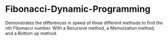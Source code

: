 # Fibonacci-Dynamic-Programming
Demonstrates the differences in speed of three different methods to find the nth Fibonacci number. With a Recursive method, a Memoization method, and a Bottom up method.
